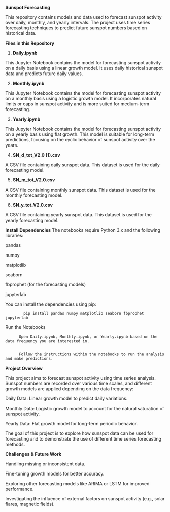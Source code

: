 **Sunspot Forecasting**


This repository contains models and data used to forecast sunspot activity over daily, monthly, and yearly intervals. The project uses time series forecasting techniques to predict future sunspot numbers based on historical data.

**Files in this Repository**

1) **Daily.ipynb**


This Jupyter Notebook contains the model for forecasting sunspot activity on a daily basis using a linear growth model. It uses daily historical sunspot data and predicts future daily values.


2) **Monthly.ipynb**


This Jupyter Notebook contains the model for forecasting sunspot activity on a monthly basis using a logistic growth model. It incorporates natural limits or caps in sunspot activity and is more suited for medium-term forecasting.


3) **Yearly.ipynb**


This Jupyter Notebook contains the model for forecasting sunspot activity on a yearly basis using flat growth. This model is suitable for long-term predictions, focusing on the cyclic behavior of sunspot activity over the years.


4) **SN_d_tot_V2.0 (1).csv**


A CSV file containing daily sunspot data. This dataset is used for the daily forecasting model.


5) **SN_m_tot_V2.0.csv**


A CSV file containing monthly sunspot data. This dataset is used for the monthly forecasting model.


6) **SN_y_tot_V2.0.csv**


A CSV file containing yearly sunspot data. This dataset is used for the yearly forecasting model.

**Install Dependencies** The notebooks require Python 3.x and the following libraries:


pandas


numpy


matplotlib


seaborn


fbprophet (for the forecasting models)


jupyterlab


You can install the dependencies using pip:



            pip install pandas numpy matplotlib seaborn fbprophet jupyterlab


Run the Notebooks
         
          Open Daily.ipynb, Monthly.ipynb, or Yearly.ipynb based on the data frequency you are interested in.


          Follow the instructions within the notebooks to run the analysis and make predictions.


**Project Overview**



This project aims to forecast sunspot activity using time series analysis. Sunspot numbers are recorded over various time scales, and different growth models are applied depending on the data frequency:



Daily Data: Linear growth model to predict daily variations.


Monthly Data: Logistic growth model to account for the natural saturation of sunspot activity.


Yearly Data: Flat growth model for long-term periodic behavior.


The goal of this project is to explore how sunspot data can be used for forecasting and to demonstrate the use of different time series forecasting methods.


**Challenges & Future Work**



Handling missing or inconsistent data.


Fine-tuning growth models for better accuracy.


Exploring other forecasting models like ARIMA or LSTM for improved performance.


Investigating the influence of external factors on sunspot activity (e.g., solar flares, magnetic fields).










